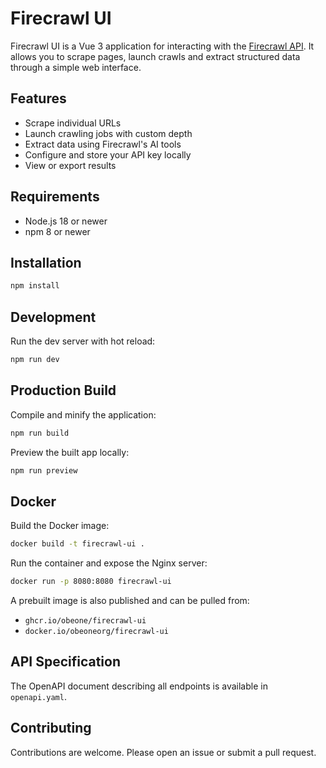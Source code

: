 # Firecrawl UI

Firecrawl UI is a Vue 3 application for interacting with the [Firecrawl API](https://firecrawl.dev/).
It allows you to scrape pages, launch crawls and extract structured data through a simple web interface.

## Features
- Scrape individual URLs
- Launch crawling jobs with custom depth
- Extract data using Firecrawl's AI tools
- Configure and store your API key locally
- View or export results

## Requirements
- Node.js 18 or newer
- npm 8 or newer

## Installation
```sh
npm install
```

## Development
Run the dev server with hot reload:
```sh
npm run dev
```

## Production Build
Compile and minify the application:
```sh
npm run build
```

Preview the built app locally:
```sh
npm run preview
```

## Docker

Build the Docker image:

```sh
docker build -t firecrawl-ui .
```

Run the container and expose the Nginx server:

```sh
docker run -p 8080:8080 firecrawl-ui
```

A prebuilt image is also published and can be pulled from:

- `ghcr.io/obeone/firecrawl-ui`
- `docker.io/obeoneorg/firecrawl-ui`

## API Specification
The OpenAPI document describing all endpoints is available in `openapi.yaml`.

## Contributing
Contributions are welcome. Please open an issue or submit a pull request.

